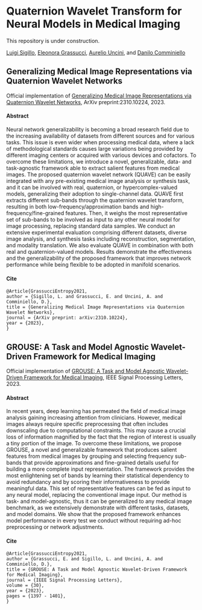 # Quaternion Wavelet Transform for Neural Models in Medical Imaging

This repository is under construction.

[Luigi Sigillo](), [Eleonora Grassucci](), [Aurelio Uncini](), and [Danilo Comminiello]()

## Generalizing Medical Image Representations via Quaternion Wavelet Networks

Official implementation of [Generalizing Medical Image Representations via Quaternion Wavelet Networks](https://arxiv.org/abs/2310.10224), ArXiv preprint:2310.10224, 2023.

#### Abstract

Neural network generalizability is becoming a broad research field due to the increasing availability of datasets from different sources and for various tasks. This issue is even wider when processing medical data, where a lack of methodological standards causes large variations being provided by different imaging centers or acquired with various devices and cofactors. To overcome these limitations, we introduce a novel, generalizable, data- and task-agnostic framework able to extract salient features from medical images. The proposed quaternion wavelet network (QUAVE) can be easily integrated with any pre-existing medical image analysis or synthesis task, and it can be involved with real, quaternion, or hypercomplex-valued models, generalizing their adoption to single-channel data. QUAVE first extracts different sub-bands through the quaternion wavelet transform, resulting in both low-frequency/approximation bands and high-frequency/fine-grained features. Then, it weighs the most representative set of sub-bands to be involved as input to any other neural model for image processing, replacing standard data samples. We conduct an extensive experimental evaluation comprising different datasets, diverse image analysis, and synthesis tasks including reconstruction, segmentation, and modality translation. We also evaluate QUAVE in combination with both real and quaternion-valued models. Results demonstrate the effectiveness and the generalizability of the proposed framework that improves network performance while being flexible to be adopted in manifold scenarios.

#### Cite

```
@Article{GrassucciEntropy2021,
author = {Sigillo, L. and Grassucci, E. and Uncini, A. and Comminiello, D.},
title = {Generalizing Medical Image Representations via Quaternion Wavelet Networks},
journal = {ArXiv preprint: arXiv:2310.10224},
year = {2023},
}
```

## GROUSE: A Task and Model Agnostic Wavelet-Driven Framework for Medical Imaging

Official implementation of [GROUSE: A Task and Model Agnostic Wavelet-Driven Framework for Medical Imaging](https://ieeexplore.ieee.org/abstract/document/10268972), IEEE Signal Processing Letters, 2023.

#### Abstract

In recent years, deep learning has permeated the field of medical image analysis gaining increasing attention from clinicians. However, medical images always require specific preprocessing that often includes downscaling due to computational constraints. This may cause a crucial loss of information magnified by the fact that the region of interest is usually a tiny portion of the image. To overcome these limitations, we propose GROUSE, a novel and generalizable framework that produces salient features from medical images by grouping and selecting frequency sub-bands that provide approximations and fine-grained details useful for building a more complete input representation. The framework provides the most enlightening set of bands by learning their statistical dependency to avoid redundancy and by scoring their informativeness to provide meaningful data. This set of representative features can be fed as input to any neural model, replacing the conventional image input. Our method is task- and model-agnostic, thus it can be generalized to any medical image benchmark, as we extensively demonstrate with different tasks, datasets, and model domains. We show that the proposed framework enhances model performance in every test we conduct without requiring ad-hoc preprocessing or network adjustments.

#### Cite

```
@Article{GrassucciEntropy2021,
author = {Grassucci, E. and Sigillo, L. and Uncini, A. and Comminiello, D.},
title = {GROUSE: A Task and Model Agnostic Wavelet-Driven Framework for Medical Imaging},
journal = {IEEE Signal Processing Letters},
volume = {30},
year = {2023},
pages = {1397 - 1401},
}
```
